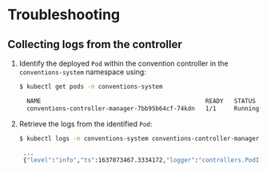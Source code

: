 # Troubleshooting

## Collecting logs from the controller

1. Identify the deployed `Pod` within the convention controller in the `conventions-system` namespace using:

    ```bash
    $ kubectl get pods -n conventions-system
 
      NAME                                              READY   STATUS    RESTARTS   AGE
      conventions-controller-manager-7bb95b64cf-74kdn   1/1     Running   1          10d
    ```

2. Retrieve the logs from the identified `Pod`:

   ```bash
   $ kubectl logs -n conventions-system conventions-controller-manager-7bb95b64cf-74kdn

    ...
    {"level":"info","ts":1637073467.3334172,"logger":"controllers.PodIntent.PodIntent.ApplyConventions","msg":"applied convention","diff":"  interface{}(\n- \ts\"&PodTemplateSpec{ObjectMeta:{      0 0001-01-01 00:00:00 +0000 UTC <nil> <nil> map[app.kubernetes.io/component:run app.kubernetes.io/part-of:spring-petclinic-app-db carto.run/workload-name:spring-petclinic-app-db] map[developer.conventions/target-container\"...,\n+ \tv1.PodTemplateSpec{\n+ \t\tObjectMeta: v1.ObjectMeta{\n+ \t\t\tLabels: map[string]string{\n+ \t\t\t\t\"app.kubernetes.io/component\": \"run\",\n+ \t\t\t\t\"app.kubernetes.io/part-of\":   \"spring-petclinic-app-db\",\n+ \t\t\t\t\"carto.run/workload-name\":     \"spring-petclinic-app-db\",\n+ \t\t\t\t\"tanzu.app.live.view\":         \"true\",\n+ \t\t\t\t...\n+ \t\t\t},\n+ \t\t\tAnnotations: map[string]string{\"developer.conventions/target-containers\": \"workload\"},\n+ \t\t},\n+ \t\tSpec: v1.PodSpec{Containers: []v1.Container{{...}}, ServiceAccountName: \"default\"},\n+ \t},\n  )\n","convention":"appliveview-sample"}
   ```
